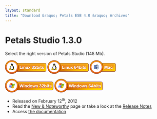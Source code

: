 ```yaml
---
layout: standard
title: "Download &raquo; Petals ESB 4.0 &raquo; Archives"
--- 
```


# Petals Studio 1.3.0

Select the right version of Petals Studio (148 Mb).

<a href="http://download.petalslink.com/petals-studio/Petals-Studio--1.3.0--linux.gtk.x86.zip"><img alt="Linux x32" src="images/linux_32.png" /></a> 
<a href="http://download.petalslink.com/petals-studio/Petals-Studio--1.3.0--linux.gtk.x86_64.zip"><img alt="Linux x64" src="images/linux_64.png" /></a>
<a href="http://download.petalslink.com/petals-studio/Petals-Studio--1.3.0--macosx.cocoa.x86_64.zip"><img alt="MacOS" src="images/mac.png" /></a><br />  

<a href="http://download.petalslink.com/petals-studio/Petals-Studio--1.3.0--win32.win32.x86.zip"><img alt="Windows x32" src="images/windows_32.png"/></a>
<a href="http://download.petalslink.com/petals-studio/Petals-Studio--1.3.0--win32.win32.x86_64.zip"><img alt="Windows x64" src="images/windows_64.png"/></a>

- Released on February 12<sup>th</sup>, 2012
- Read the [New & Noteworthy](https://doc.petalslink.com/display/petalsstudio13/New+and+Noteworthy) page or take a look at the [Release Notes](https://jira.petalslink.com/secure/ReleaseNote.jspa?projectId=10070&version=10190)
- Access [the documentation](https://doc.petalslink.com/display/petalsstudio13/Petals+Studio+1.3)
